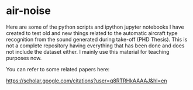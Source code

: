 # air-noise
Here are some of the python scripts and ipython jupyter notebooks I have created to test old and new things related to the
automatic aircraft type recognition from the sound generated during take-off (PHD Thesis). This is not a complete repository
having everything that has been done and does not include the dataset either. I mainly use this material for teaching purposes now.

You can refer to some related papers here:

https://scholar.google.com/citations?user=q8RTRHkAAAAJ&hl=en
